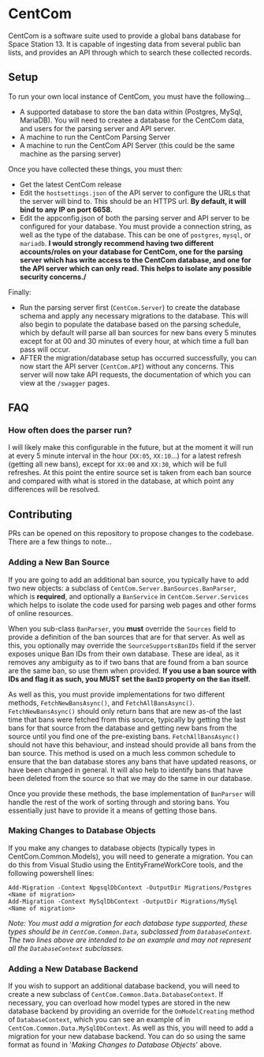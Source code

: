 # CentCom
CentCom is a software suite used to provide a global bans database for Space Station 13. It is capable of ingesting data from several public ban lists, and provides an API through which to search these collected records.

## Setup
To run your own local instance of CentCom, you must have the following...
- A supported database to store the ban data within (Postgres, MySql, MariaDB). You will need to createe a database for the CentCom data, and users for the parsing server and API server.
- A machine to run the CentCom Parsing Server
- A machine to run the CentCom API Server (this could be the same machine as the parsing server)

Once you have collected these things, you must then:
- Get the latest CentCom release
- Edit the ``hostsettings.json`` of the API server to configure the URLs that the server will bind to. This should be an HTTPS url. **By default, it will bind to any IP on port 6658.**
- Edit the appconfig.json of both the parsing server and API server to be configured for your database. You must provide a connection string, as well as the type of the database. This can be one of ``postgres``, ``mysql``, or ``mariadb``.  **I would strongly recommend having two different accounts/roles on your database for CentCom, one for the parsing server which has write access to the CentCom database, and one for the API server which can only read. This helps to isolate any possible security concerns./**

Finally:
- Run the parsing server first (``CentCom.Server``) to create the database schema and apply any necessary migrations to the database. This will also begin to populate the database based on the parsing schedule, which by default will parse all ban sources for new bans every 5 minutes except for at 00 and 30 minutes of every hour, at which time a full ban pass will occur.
- AFTER the migration/database setup has occurred successfully, you can now start the API server (``CentCom.API``) without any concerns. This server will now take API requests, the documentation of which you can view at the ``/swagger`` pages.

## FAQ

### How often does the parser run?

I will likely make this configurable in the future, but at the moment it will run at every 5 minute interval in the hour (``XX:05``, ``XX:10``...) for a latest refresh (getting all new bans), except for ``XX:00`` and ``XX:30``, which will be full refreshes. At this point the entire source set is taken from each ban source and compared with what is stored in the database, at which point any differences will be resolved.

## Contributing
PRs can be opened on this repository to propose changes to the codebase. There are a few things to note...

### Adding a New Ban Source

If you are going to add an additional ban source, you typically have to add two new objects: a subclass of ``CentCom.Server.BanSources.BanParser``, which is **required**, and optionally a ``BanService`` in ``CentCom.Server.Services`` which helps to isolate the code used for parsing web pages and other forms of online resources.

When you sub-class ``BanParser``, you **must** override the ``Sources`` field to provide a definition of the ban sources that are for that server. As well as this, you optionally may override the ``SourceSupportsBanIDs`` field if the server exposes unique Ban IDs from their own database. These are ideal, as it removes any ambiguity as to if two bans that are found from a ban source are the same ban, so use them when provided. **If you use a ban source with IDs and flag it as such, you MUST set the ``BanID`` property on the ``Ban`` itself.**

As well as this, you must provide implementations for two different methods, ``FetchNewBansAsync()``, and ``FetchAllBansAsync()``. ``FetchNewBansAsync()`` should only return bans that are new as-of the last time that bans were fetched from this source, typically by getting the last bans for that source from the database and getting new bans from the source until you find one of the pre-existing bans. ``FetchAllBansAsync()`` should not have this behaviour, and instead should provide all bans from the ban source. This method is used on a much less common schedule to ensure that the ban database stores any bans that have updated reasons, or have been changed in general. It will also help to identify bans that have been deleted from the source so that we may do the same in our database.

Once you provide these methods, the base implementation of ``BanParser`` will handle the rest of the work of sorting through and storing bans. You essentially just have to provide it a means of getting those bans.

### Making Changes to Database Objects

If you make any changes to database objects (typically types in CentCom.Common.Models), you will need to generate a migration. You can do this from Visual Studio using the EntityFrameWorkCore tools, and the following powershell lines:
```
Add-Migration -Context NpgsqlDbContext -OutputDir Migrations/Postgres <Name of migration>
Add-Migration -Context MySqlDbContext -OutputDir Migrations/MySql <Name of migration>
```
*Note: You must add a migration for each database type supported, these types should be in ``CentCom.Common.Data``, subclassed from ``DatabaseContext``. The two lines above are intended to be an example and may not represent all the ``DatabaseContext`` subclasses.*

### Adding a New Database Backend

If you wish to support an additional database backend, you will need to create a new subclass of ``CentCom.Common.Data.DatabaseContext``. If necessary, you can overload how model types are stored in the new database backend by providing an override for the ``OnModelCreating`` method of ``DatabaseContext``, which you can see an example of in ``CentCom.Common.Data.MySqlDbContext``. As well as this, you will need to add a migration for your new database backend. You can do so using the same format as found in '*Making Changes to Database Objects*' above.